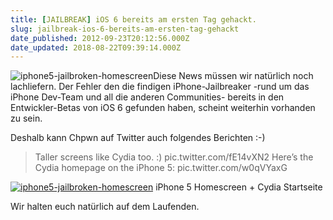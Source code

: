 ```yaml
---
title: [JAILBREAK] iOS 6 bereits am ersten Tag gehackt.
slug: jailbreak-ios-6-bereits-am-ersten-tag-gehackt
date_published: 2012-09-23T20:12:56.000Z
date_updated: 2018-08-22T09:39:14.000Z
---
```


![iphone5-jailbroken-homescreen](//picdump.thafaker.de/2012/09/iphone5-jailbroken-homescreen-100x100.jpg)Diese News müssen wir natürlich noch lachliefern. Der Fehler den die findigen iPhone-Jailbreaker -rund um das iPhone Dev-Team und all die anderen Communities- bereits in den Entwickler-Betas von iOS 6 gefunden haben, scheint weiterhin vorhanden zu sein.  

Deshalb kann Chpwn auf Twitter auch folgendes Berichten :-)

> Taller screens like Cydia too. :)  pic.twitter.com/fE14vXN2
> Here’s the Cydia homepage on the iPhone 5: pic.twitter.com/w0qVYaxG

[![iphone5-jailbroken-homescreen](//picdump.thafaker.de/2012/09/iphone5-jailbroken-homescreen-580x515.jpg)](http://picdump.thafaker.de/2012/09/iphone5-jailbroken-homescreen.jpg)
iPhone 5 Homescreen + Cydia Startseite

Wir halten euch natürlich auf dem Laufenden.
